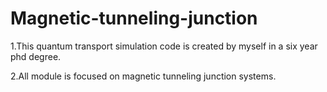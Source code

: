# Magnetic-tunneling-junction


1.This quantum transport simulation code is created by myself in a six year phd degree.

2.All module is focused on magnetic tunneling junction systems.



